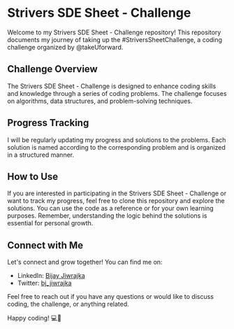 # Strivers SDE Sheet - Challenge

Welcome to my Strivers SDE Sheet - Challenge repository! This repository documents my journey of taking up the #StriversSheetChallenge, a coding challenge organized by @takeUforward. 

## Challenge Overview
The Strivers SDE Sheet - Challenge is designed to enhance coding skills and knowledge through a series of coding problems. The challenge focuses on algorithms, data structures, and problem-solving techniques.

## Progress Tracking
I will be regularly updating my progress and solutions to the problems. Each solution is named according to the corresponding problem and is organized in a structured manner.

## How to Use
If you are interested in participating in the Strivers SDE Sheet - Challenge or want to track my progress, feel free to clone this repository and explore the solutions. You can use the code as a reference or for your own learning purposes. Remember, understanding the logic behind the solutions is essential for personal growth.

## Connect with Me
Let's connect and grow together! You can find me on:
- LinkedIn: [Bijay Jiwrajka](https://www.linkedin.com/in/bijay-jiwrajka-6b308a225/)
- Twitter: [bj_jiwrajka](https://twitter.com/bj_jiwrajka)

Feel free to reach out if you have any questions or would like to discuss coding, the challenge, or anything related.

Happy coding! 💻🚀
